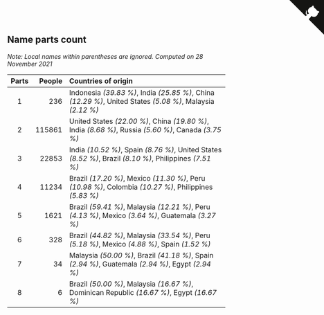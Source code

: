 ## Name parts count

*Note: Local names within parentheses are ignored.*
*Computed on 28 November 2021*

| Parts | People | Countries of origin |
| :--: | ---: | :--- |
| 1 | 236 | Indonesia *(39.83 %)*, India *(25.85 %)*, China *(12.29 %)*, United States *(5.08 %)*, Malaysia *(2.12 %)* |
| 2 | 115861 | United States *(22.00 %)*, China *(19.80 %)*, India *(8.68 %)*, Russia *(5.60 %)*, Canada *(3.75 %)* |
| 3 | 22853 | India *(10.52 %)*, Spain *(8.76 %)*, United States *(8.52 %)*, Brazil *(8.10 %)*, Philippines *(7.51 %)* |
| 4 | 11234 | Brazil *(17.20 %)*, Mexico *(11.30 %)*, Peru *(10.98 %)*, Colombia *(10.27 %)*, Philippines *(5.83 %)* |
| 5 | 1621 | Brazil *(59.41 %)*, Malaysia *(12.21 %)*, Peru *(4.13 %)*, Mexico *(3.64 %)*, Guatemala *(3.27 %)* |
| 6 | 328 | Brazil *(44.82 %)*, Malaysia *(33.54 %)*, Peru *(5.18 %)*, Mexico *(4.88 %)*, Spain *(1.52 %)* |
| 7 | 34 | Malaysia *(50.00 %)*, Brazil *(41.18 %)*, Spain *(2.94 %)*, Guatemala *(2.94 %)*, Egypt *(2.94 %)* |
| 8 | 6 | Brazil *(50.00 %)*, Malaysia *(16.67 %)*, Dominican Republic *(16.67 %)*, Egypt *(16.67 %)* |


<a href="https://github.com/jonatanklosko/wca_statistics" class="github-corner" aria-label="View source on Github"><svg width="80" height="80" viewBox="0 0 250 250" style="fill:#151513; color:#fff; position: absolute; top: 0; border: 0; right: 0;" aria-hidden="true"><path d="M0,0 L115,115 L130,115 L142,142 L250,250 L250,0 Z"></path><path d="M128.3,109.0 C113.8,99.7 119.0,89.6 119.0,89.6 C122.0,82.7 120.5,78.6 120.5,78.6 C119.2,72.0 123.4,76.3 123.4,76.3 C127.3,80.9 125.5,87.3 125.5,87.3 C122.9,97.6 130.6,101.9 134.4,103.2" fill="currentColor" style="transform-origin: 130px 106px;" class="octo-arm"></path><path d="M115.0,115.0 C114.9,115.1 118.7,116.5 119.8,115.4 L133.7,101.6 C136.9,99.2 139.9,98.4 142.2,98.6 C133.8,88.0 127.5,74.4 143.8,58.0 C148.5,53.4 154.0,51.2 159.7,51.0 C160.3,49.4 163.2,43.6 171.4,40.1 C171.4,40.1 176.1,42.5 178.8,56.2 C183.1,58.6 187.2,61.8 190.9,65.4 C194.5,69.0 197.7,73.2 200.1,77.6 C213.8,80.2 216.3,84.9 216.3,84.9 C212.7,93.1 206.9,96.0 205.4,96.6 C205.1,102.4 203.0,107.8 198.3,112.5 C181.9,128.9 168.3,122.5 157.7,114.1 C157.9,116.9 156.7,120.9 152.7,124.9 L141.0,136.5 C139.8,137.7 141.6,141.9 141.8,141.8 Z" fill="currentColor" class="octo-body"></path></svg></a><style>.github-corner:hover .octo-arm{animation:octocat-wave 560ms ease-in-out}@keyframes octocat-wave{0%,100%{transform:rotate(0)}20%,60%{transform:rotate(-25deg)}40%,80%{transform:rotate(10deg)}}@media (max-width:500px){.github-corner:hover .octo-arm{animation:none}.github-corner .octo-arm{animation:octocat-wave 560ms ease-in-out}}</style>
